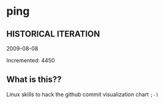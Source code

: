 # ping

## HISTORICAL ITERATION
2009-08-08

Incremented: 4450

## What is this?? 
Linux skills to hack the github commit visualization chart `;-)`
